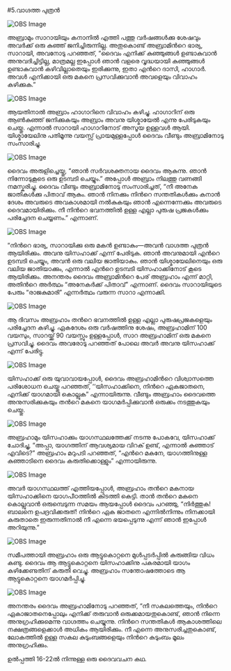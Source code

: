 #5.വാഗ്ദത്ത പുത്രന്‍

![OBS Image](https://cdn.door43.org/obs/jpg/360px/obs-en-05-01.jpg)

അബ്രാമും സാറായിയും കനാനില്‍ എത്തി പത്തു വര്‍ഷങ്ങള്‍ക്കു ശേഷവും അവര്‍ക്ക് ഒരു കുഞ്ഞ് ജനിച്ചിരുന്നില്ല. അതുകൊണ്ട് അബ്രാമിന്‍റെ ഭാര്യ, സാറായി, അവനോടു പറഞ്ഞത്, “ദൈവം എനിക്ക് കുഞ്ഞുങ്ങള്‍ ഉണ്ടാകുവാന്‍ അനുവദിച്ചിട്ടില്ല, മാത്രമല്ല ഇപ്പോള്‍ ഞാന്‍ വളരെ വൃദ്ധയായി കുഞ്ഞുങ്ങള്‍ ഉണ്ടാകുവാന്‍ കഴിവില്ലാതെയും ഇരിക്കുന്നു, ഇതാ എന്‍റെ ദാസി, ഹാഗാര്‍. അവള്‍ എനിക്കായി ഒരു മകനെ പ്രസവിക്കുവാന്‍ അവളെയും വിവാഹം കഴിക്കുക.” 

![OBS Image](https://cdn.door43.org/obs/jpg/360px/obs-en-05-02.jpg)

ആയതിനാല്‍ അബ്രാം ഹാഗാറിനെ വിവാഹം കഴിച്ചു. ഹാഗാറിന് ഒരു ആണ്‍കുഞ്ഞ് ജനിക്കുകയും അബ്രാം അവനു യിശ്മായേല്‍ എന്നു പേരിടുകയും ചെയ്തു. എന്നാല്‍ സാറായി ഹാഗാറിനോട് അസൂയ ഉള്ളവള്‍ ആയി. യിശ്മായേലിനു പതിമൂന്നു വയസ്സ് പ്രായമുള്ളപ്പോള്‍ ദൈവം വീണ്ടും അബ്രാമിനോടു സംസാരിച്ചു.

![OBS Image](https://cdn.door43.org/obs/jpg/360px/obs-en-05-03.jpg)

ദൈവം അരുളിച്ചെയ്തു, “ഞാന്‍ സര്‍വശക്തനായ ദൈവം ആകുന്നു. ഞാന്‍ നിന്നോടുകൂടെ ഒരു ഉടമ്പടി ചെയ്യും.” അപ്പോള്‍ അബ്രാം നിലത്തു വണങ്ങി നമസ്കരിച്ചു. ദൈവം വീണ്ടും അബ്രാമിനോടു സംസാരിച്ചത്, “നീ അനേക ജാതികള്‍ക്കു പിതാവ് ആകും. ഞാന്‍ നിനക്കും നിന്‍റെ സന്തതികള്‍ക്കും കനാന്‍ ദേശം അവരുടെ അവകാശമായി നല്‍കുകയും ഞാന്‍ എന്നെന്നേക്കും അവരുടെ ദൈവമായിരിക്കും. നീ നിന്‍റെ ഭവനത്തില്‍ ഉള്ള എല്ലാ പുരുഷ പ്രജകള്‍ക്കും പരിച്ചേദന ചെയ്യണം.” എന്നാണ്. 

![OBS Image](https://cdn.door43.org/obs/jpg/360px/obs-en-05-04.jpg)

“നിന്‍റെ ഭാര്യ, സാറായിക്കു ഒരു മകന്‍ ഉണ്ടാകും—അവന്‍ വാഗ്ദത്ത പുത്രന്‍ ആയിരിക്കും. അവനു യിസഹാക്ക് എന്ന് പേരിടുക. ഞാന്‍ അവനുമായി എന്‍റെ ഉടമ്പടി ചെയ്യും, അവന്‍ ഒരു വലിയ ജാതിയാകും. ഞാന്‍ യിശ്മായേലിനെയും ഒരു വലിയ ജാതിയാക്കും, എന്നാല്‍ എന്‍റെ ഉടമ്പടി യിസഹാക്കിനോട് കൂടെ ആയിരിക്കും. അനന്തരം ദൈവം അബ്രാമിന്‍റെ പേര് അബ്രഹാം എന്ന് മാറ്റി, അതിന്‍റെ അര്‍ത്ഥം “അനേകര്‍ക്ക്‌ പിതാവ്” എന്നാണ്. ദൈവം സാറായിയുടെ പേരും “രാജകുമാരി” എന്നര്‍ത്ഥം വരുന്ന സാറാ എന്നാക്കി.

![OBS Image](https://cdn.door43.org/obs/jpg/360px/obs-en-05-05.jpg)

ആ ദിവസം അബ്രഹാം തന്‍റെ ഭവനത്തില്‍ ഉള്ള എല്ലാ പുരുഷപ്രജകളെയും പരിച്ചേദന കഴിച്ചു. ഏകദേശം ഒരു വര്‍ഷത്തിനു ശേഷം, അബ്രഹാമിന് 100 വയസും, സാറയ്ക്ക് 90 വയസ്സും ഉള്ളപ്പോള്‍, സാറ അബ്രഹാമിന് ഒരു മകനെ പ്രസവിച്ചു. ദൈവം അവരോടു പറഞ്ഞത് പോലെ അവര്‍ അവനു യിസഹാക്ക് എന്ന് പേരിട്ടു.

![OBS Image](https://cdn.door43.org/obs/jpg/360px/obs-en-05-06.jpg)

യിസഹാക്ക് ഒരു യുവാവായപ്പോള്‍, ദൈവം അബ്രഹാമിന്‍റെ വിശ്വാസത്തെ പരിശോധന ചെയ്തു പറഞ്ഞത്, ‘‘യിസഹാക്കിനെ, നിന്‍റെ ഏകജാതനെ, എനിക്ക് യാഗമായി കൊല്ലുക” എന്നായിരുന്നു. വീണ്ടും അബ്രഹാം ദൈവത്തെ അനുസരിക്കുകയും തന്‍റെ മകനെ യാഗമര്‍പ്പിക്കുവാന്‍ ഒരുക്കം നടത്തുകയും ചെയ്തു.

![OBS Image](https://cdn.door43.org/obs/jpg/360px/obs-en-05-07.jpg)

അബ്രഹാമും യിസഹാക്കും യാഗസ്ഥലത്തേക്ക്‌ നടന്നു പോകവേ, യിസഹാക്ക് ചോദിച്ചു, “അപ്പാ, യാഗത്തിന് ആവശ്യമായ വിറക് ഉണ്ട്, എന്നാല്‍ കുഞ്ഞാട് എവിടെ?” അബ്രഹാം മറുപടി പറഞ്ഞത്, “എന്‍റെ മകനേ, യാഗത്തിനുള്ള കുഞ്ഞാടിനെ ദൈവം കരുതിക്കൊള്ളും” എന്നായിരുന്നു.

![OBS Image](https://cdn.door43.org/obs/jpg/360px/obs-en-05-08.jpg)

അവര്‍ യാഗസ്ഥലത്ത്‌ എത്തിയപ്പോള്‍, അബ്രഹാം തന്‍റെ മകനായ യിസഹാക്കിനെ യാഗപീഠത്തില്‍ കിടത്തി കെട്ടി. താന്‍ തന്‍റെ മകനെ കൊല്ലുവാന്‍ ഒരുമ്പെടുന്ന സമയം ആയപ്പോള്‍ ദൈവം പറഞ്ഞു, “നിര്‍ത്തുക! ബാലനെ ഉപദ്രവിക്കരുത്! നിന്‍റെ ഏക ജാതനെ  എന്നില്‍നിന്നും നിനക്കായി കരുതാതെ ഇരുന്നതിനാല്‍ നീ എന്നെ ഭയപ്പെടുന്നു എന്ന് ഞാന്‍ ഇപ്പോള്‍ അറിയുന്നു.”

![OBS Image](https://cdn.door43.org/obs/jpg/360px/obs-en-05-09.jpg)

സമീപത്തായി അബ്രഹാം ഒരു ആട്ടുകൊറ്റനെ മുള്‍പ്പടര്‍പ്പില്‍ കുരുങ്ങിയ വിധം കണ്ടു. ദൈവം ആ ആട്ടുകൊറ്റനെ യിസഹാക്കിനു പകരമായി യാഗം കഴിക്കേണ്ടതിന് കരുതി വെച്ചു. അബ്രഹാം സന്തോഷത്തോടെ ആ ആട്ടുകൊറ്റനെ യാഗമര്‍പ്പിച്ചു.

![OBS Image](https://cdn.door43.org/obs/jpg/360px/obs-en-05-10.jpg)

അനന്തരം ദൈവം അബ്രഹാമിനോടു പറഞ്ഞത്, “നീ സകലത്തെയും, നിന്‍റെ ഏകാജാതനെപ്പോലും  എനിക്ക് തരുവാന്‍ ഒരുക്കമായതുകൊണ്ട്, ഞാന്‍ നിന്നെ അനുഗ്രഹിക്കുമെന്നു വാഗ്ദത്തം ചെയ്യുന്നു. നിന്‍റെ സന്തതികള്‍ ആകാശത്തിലെ നക്ഷത്രങ്ങളെക്കാള്‍ അധികം ആയിരിക്കും. നീ എന്നെ അനുസരിച്ചതുകൊണ്ട്, ലോകത്തില്‍ ഉള്ള സകല കുടുംബങ്ങളെയും നിന്‍റെ കുടുംബം മൂലം അനുഗ്രഹിക്കും.

ഉല്‍പ്പത്തി 16-22ല്‍ നിന്നുള്ള ഒരു ദൈവവചന കഥ.


